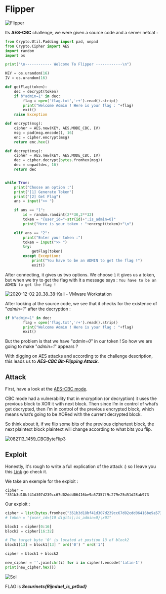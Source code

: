 # Flipper
![Flipper](https://user-images.githubusercontent.com/62826765/100810414-c3a33c80-3438-11eb-89fd-dcf7e12faeb8.png)

Its **AES-CBC** challenge, we were given a source code and a server netcat :
```python
from Crypto.Util.Padding import pad, unpad
from Crypto.Cipher import AES
import random
import os

print("\n------------ Welcome To Flipper ------------\n")

KEY = os.urandom(16)
IV = os.urandom(16)

def getFlag(token):
    dec = decrypt(token)
    if b"admin=1" in dec:
        flag = open('flag.txt','r+').read().strip()
        print("Welcome Admin ! Here is your flag : "+flag)
        exit()
    raise Exception

def encrypt(msg):
    cipher = AES.new(KEY, AES.MODE_CBC, IV)
    msg = pad(msg.encode(), 16)
    enc = cipher.encrypt(msg)
    return enc.hex()

def decrypt(msg):
    cipher = AES.new(KEY, AES.MODE_CBC, IV)
    dec = cipher.decrypt(bytes.fromhex(msg))
    dec = unpad(dec, 16)
    return dec


while True:
    print("Choose an option :")
    print("[1] Generate Token")
    print("[2] Get Flag")
    ans = input(">> ")

    if ans == "1":
        id = random.randint(2**30,2**32)
        token = "{user_id="+str(id)+";is_admin=0}"
        print("Here is your token : "+encrypt(token)+"\n")

    elif ans == "2":
        print("Enter your token :")
        token = input(">> ")
        try:
            getFlag(token)
        except Exception:
            print("You have to be an ADMIN to get the flag !")
            exit()
```
After connecting, it gives us two options. We choose ```1``` it gives us a token, but when we try to get the flag with it a message says : ```You have to be an ADMIN to get the flag !```

![2020-12-02 20_38_38-Kali - VMware Workstation](https://user-images.githubusercontent.com/62826765/100922613-64980300-34de-11eb-8eea-4e9b24e0faa0.png)

After looking at the source code, we see that it checks for the existence of "_admin=1_" after the decryption :
```python
if b"admin=1" in dec:
        flag = open('flag.txt','r+').read().strip()
        print("Welcome Admin ! Here is your flag : "+flag)
        exit()
```
But the problem is that we have "_admin=0_" in our token ! So how we are going to make "_admin=1_" appears ?

With digging on AES attacks and according to the challenge description, this leads us to **_AES-CBC Bit-Flipping Attack_**.

## Attack
First, have a look at the [AES-CBC mode](https://en.wikipedia.org/wiki/Block_cipher_mode_of_operation#Cipher_block_chaining_(CBC)).

CBC mode had a vulnerability that in encryption (or decryption) it uses the previous block to XOR it with next block. Then since I’m in control of what’s get decrypted, then I’m in control of the previous encrypted block, which means what’s going to be XORed with the current decrypted block.

So think about it, if we flip some bits of the previous ciphertext block, the next plaintext block plaintext will change according to what bits you flip. 

![082113_1459_CBCByteFlip3](https://user-images.githubusercontent.com/62826765/100911065-09124900-34cf-11eb-8765-81f98f3e9517.jpg)

## Exploit
Honestly, it's rough to write a full explication of the attack :) so I leave you this [Link](https://resources.infosecinstitute.com/topic/cbc-byte-flipping-attack-101-approach/) go check it.

We take an exemple for the exploit :

```cipher = "351b3d18bf41d307d239cc67d02ddd06416be9a57357f9c279e25d51d28ab973```

Our exploit :
```python
cipher = list(bytes.fromhex("351b3d18bf41d307d239cc67d02cdd06416be9a57357f9c279e25d51d28ab973"))
# token = "{user_id=[10 digits];is_admin=0}\x01"

block1 = cipher[0:16]
block2 = cipher[16:32]

# The target byte '0' is located at postion 13 of block2
block1[13] = block1[13] ^ ord('0') ^ ord('1')

cipher = block1 + block2

new_cipher = ''.join(chr(i) for i in cipher).encode('latin-1')
print(new_cipher.hex())
```
![Sol](https://user-images.githubusercontent.com/62826765/100921682-2fd77c00-34dd-11eb-9c59-1c69a6541325.png)

FLAG is **_Securinets{Rijndael_is_pr0ud}_**


